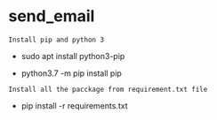 # send_email


`Install pip and python 3`

* sudo apt install python3-pip

* python3.7 -m pip install pip


`Install all the pacckage from requirement.txt file`

* pip install -r requirements.txt
